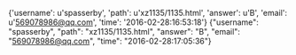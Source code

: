 {'username': u'spasserby', 'path': u'xz1135/1135.html', 'answer': u'B', 'email': u'569078986@qq.com', 'time': '2016-02-28:16:53:18'}
{"username": "spasserby", "path": "xz1135/1135.html", "answer": "B", "email": "569078986@qq.com", "time": "2016-02-28:17:05:36"}